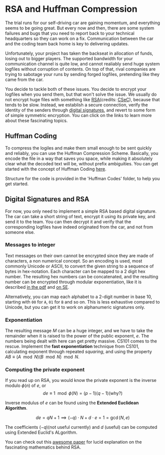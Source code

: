 # RSA and Huffman Compression

The trial runs for our self-driving car are gaining momentum, and everything seems to be going great. But every now and then, there are some system failures and bugs that you need to report back to your technical headquarters so they can work on a fix. Communication between the car and the coding team back home is key to delivering updates.

Unfortunately, your project has taken the backseat in allocation of funds, losing out to bigger players. The supported bandwidth for your communication channel is quite low, and cannot realiably send huge system logfiles without corruption of contents. On top of that, rival companies are trying to sabotage your runs by sending forged logfiles, pretending like they came from the car.

You decide to tackle both of these issues. You decide to encrypt your logfiles when you send them, but that won't solve the issue. We usually do not encrypt huge files with something like [RSA](https://drive.google.com/file/d/1-b-v0p2JQWum2Huk2Hp-UADEZ3D9MNOB/view)(credits: [CSeC](https://github.com/CSecIITB)), because that tends to be slow. Instead, we establish a secure connection, verify the identity of the senders through [digital signatures](https://www.youtube.com/watch?v=s22eJ1eVLTU), and revert to some form of simple symmetric encryption. You can click on the links to learn more about these fascinating topics.

## Huffman Coding

To compress the logiles and make them small enough to be sent quickly and reliably, you can use the Huffman Compression Scheme. Basically, you encode the file in a way that saves you space, while making it absolutely clear what the decoded text will be, without prefix ambiguities. You can get started with the concept of Huffman Coding [here](https://www.youtube.com/watch?v=JsTptu56GM8).

Structure for the code is provided in the 'Huffman Codes' folder, to help you get started.

## Digital Signatures and RSA

For now, you only need to implement a simple RSA based digital signature. The car can take a short string of text, encrypt it using its private key, and send it to the team. You can then decrypt it and verify that the corresponding logfiles have indeed originated from the car, and not from someone else.

### Messages to integer

Text messages on their own cannot be encrypted since they are made of characters, a non numerical concept. So an encoding is used, most commonly Unicode or ASCII, to convert the given string to a sequence of bytes in hex-notation. Each character can be mapped to a 2 digit hex number. The resulting hex numbers can be concatenated, and the resulting number can be encrypted through modular exponentiation, like it is described [in the pdf](https://drive.google.com/file/d/1-b-v0p2JQWum2Huk2Hp-UADEZ3D9MNOB/view) and [on SE](https://crypto.stackexchange.com/questions/3617/how-do-ciphers-change-plaintext-into-numeric-digits-for-computing).

Alternatively, you can map each alphabet to a 2-digit number in base 10, starting with `00` for `A`, `01` for `B` and so on. This is less exhaustive compared to Unicode, but you can get it to work on alphanumeric signatures only.

### Exponentiation

The resulting message $M$ can be a huge integer, and we have to take the remainder when it is raised to the power of the public exponent, $e$. The numbers being dealt with here can get pretty massive. CS101 comes to the rescue. Implement the **fast exponentiation** technique from CS101, calculating exponent through repeated *squaring*, and using the property $AB \equiv (A \mod N)(B \mod N) \mod N$.

### Computing the private exponent

If you read up on RSA, you would know the private exponent is the inverse modulo $\phi(n)$ of $e$, or $$de \equiv 1 \mod \phi(N) = (p-1)(q-1) \text{(why?)}$$

Inverse modulus of $e$ can be found using the **Extended Euclidean Algorithm**.

$$de = qN + 1 \implies (-q)\cdot N + d\cdot e = 1 = \operatorname{gcd}(N, e)$$

The coefficients $(-q)$(not useful currently) and $d$ (useful) can be computed using Extended Euclid's ALgorithm.

You can check out this [awesome paper](https://www.nku.edu/~christensen/the%20mathematics%20of%20the%20RSA%20cryptosystem.pdf) for lucid explanation on the fascinating mathematics behind RSA.
